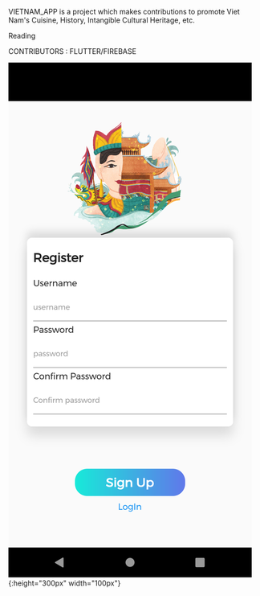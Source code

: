 VIETNAM_APP is a project which makes contributions to promote Viet Nam's Cuisine, History, Intangible Cultural Heritage, etc. 

Reading 

CONTRIBUTORS : FLUTTER/FIREBASE 

![1](images/Screenshot_1624203184.png){:height="300px" width="100px"}

